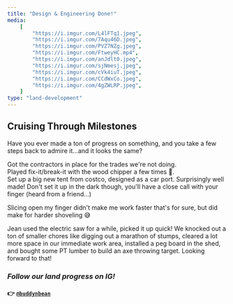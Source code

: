 ```yaml
---
title: "Design & Engineering Done!"
media:
    [
        "https://i.imgur.com/L4lFTq1.jpeg",
        "https://i.imgur.com/7Aqu46D.jpeg",
        "https://i.imgur.com/PVZ7NZg.jpeg",
        "https://i.imgur.com/FtweyHC.mp4",
        "https://i.imgur.com/anJdlt0.jpeg",
        "https://i.imgur.com/sjNmesj.jpeg",
        "https://i.imgur.com/cVk4iuT.jpeg",
        "https://i.imgur.com/CCdWxCo.jpeg",
        "https://i.imgur.com/4gZWLRP.jpeg",
    ]
type: "land-development"
---
```


## Cruising Through Milestones

Have you ever made a ton of progress on something, and you take a few steps back to admire it...and it looks the same?

Got the contractors in place for the trades we're not doing. \
Played fix-it/break-it with the wood chipper a few times 🎉. \
Set up a big new tent from costco, designed as a car port. Surprisingly well made! Don't set it up in the dark though, you'll have a close call with your finger (heard from a friend...)

Slicing open my finger didn't make me work faster that's for sure, but did make for harder shoveling 😅

Jean used the electric saw for a while, picked it up quick! We knocked out a ton of smaller chores like digging out a marathon of stumps, cleared a lot more space in our immediate work area, installed a peg board in the shed, and bought some PT lumber to build an axe throwing target. Looking forward to that!

### _Follow our land progress on IG!_

#### 👉 [`@buddynbean`](https://instagram.com/buddynbean)
